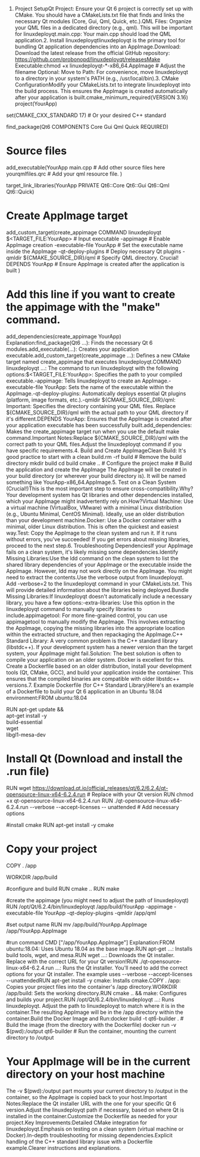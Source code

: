 1. Project SetupQt Project: Ensure your Qt 6 project is correctly set up with CMake.  You should have a CMakeLists.txt file that finds and links the necessary Qt modules (Core, Gui, Qml, Quick, etc.).QML Files: Organize your QML files in a dedicated directory (e.g., qml). This will be important for linuxdeployqt.main.cpp: Your main.cpp should load the QML application.2. Install linuxdeployqtlinuxdeployqt is the primary tool for bundling Qt application dependencies into an AppImage.Download: Download the latest release from the official GitHub repository: https://github.com/probonopd/linuxdeployqt/releasesMake Executable:chmod +x linuxdeployqt-*-x86_64.AppImage  # Adjust the filename
Optional: Move to Path: For convenience, move linuxdeployqt to a directory in your system's PATH (e.g., /usr/local/bin).3. CMake ConfigurationModify your CMakeLists.txt to integrate linuxdeployqt into the build process. This ensures the AppImage is created automatically after your application is built.cmake_minimum_required(VERSION 3.16)
project(YourApp)

set(CMAKE_CXX_STANDARD 17) # Or your desired C++ standard

find_package(Qt6 COMPONENTS Core Gui Qml Quick REQUIRED)

# Source files
add_executable(YourApp
    main.cpp
    # Add other source files here
    yourqmlfiles.qrc # Add your qml resource file.
)

target_link_libraries(YourApp PRIVATE Qt6::Core Qt6::Gui Qt6::Qml Qt6::Quick)

# Create AppImage target
add_custom_target(create_appimage
    COMMAND linuxdeployqt
            $<TARGET_FILE:YourApp> # Input executable
            -appimage # Enable AppImage creation
            -executable-file YourApp # Set the executable name inside the AppImage
            -qt-deploy-plugins # Deploy necessary Qt plugins
            -qmldir ${CMAKE_SOURCE_DIR}/qml # Specify QML directory.  Crucial!
    DEPENDS YourApp # Ensure AppImage is created after the application is built
)

# Add this line if you want to create the appimage with the "make" command.
add_dependencies(create_appimage YourApp)
Explanation:find_package(Qt6 ...):  Finds the necessary Qt 6 modules.add_executable(...):  Creates your application executable.add_custom_target(create_appimage ...):  Defines a new CMake target named create_appimage that executes linuxdeployqt.COMMAND linuxdeployqt ...:  The command to run linuxdeployqt with the following options:$<TARGET_FILE:YourApp>:  Specifies the path to your compiled executable.-appimage:  Tells linuxdeployqt to create an AppImage.-executable-file YourApp: Sets the name of the executable within the AppImage.-qt-deploy-plugins:  Automatically deploys essential Qt plugins (platform, image formats, etc.).-qmldir ${CMAKE_SOURCE_DIR}/qml:  Important: Specifies the directory containing your QML files.  Replace ${CMAKE_SOURCE_DIR}/qml with the actual path to your QML directory if it's different.DEPENDS YourApp:  Ensures that the AppImage is created after your application executable has been successfully built.add_dependencies: Makes the create_appimage target run when you use the default make command.Important Notes:Replace ${CMAKE_SOURCE_DIR}/qml with the correct path to your QML files.Adjust the linuxdeployqt command if you have specific requirements.4. Build and Create AppImageClean Build: It's good practice to start with a clean build.rm -rf build  # Remove the build directory
mkdir build
cd build
cmake ..      # Configure the project
make          # Build the application and create the AppImage
The AppImage will be created in your build directory (or wherever your build directory is).  It will be named something like YourApp-x86_64.AppImage.5. Test on a Clean System (Crucial!)This is the most important step to ensure cross-compatibility.Why? Your development system has Qt libraries and other dependencies installed, which your AppImage might inadvertently rely on.How?Virtual Machine: Use a virtual machine (VirtualBox, VMware) with a minimal Linux distribution (e.g., Ubuntu Minimal, CentOS Minimal).  Ideally, use an older distribution than your development machine.Docker: Use a Docker container with a minimal, older Linux distribution.  This is often the quickest and easiest way.Test: Copy the AppImage to the clean system and run it.  If it runs without errors, you've succeeded!  If you get errors about missing libraries, proceed to the next step.6. Troubleshooting DependenciesIf your AppImage fails on a clean system, it's likely missing some dependencies.Identify Missing Libraries:Use the ldd command on the clean system to list the shared library dependencies of your AppImage or the executable inside the AppImage.  However, ldd may not work directly on the AppImage. You might need to extract the contents.Use the verbose output from linuxdeployqt. Add -verbose=2 to the linuxdeployqt command in your CMakeLists.txt.  This will provide detailed information about the libraries being deployed.Bundle Missing Libraries:If linuxdeployqt doesn't automatically include a necessary library, you have a few options:-extra-libraries: Use this option in the linuxdeployqt command to manually specify libraries to include.appimagetool: For more fine-grained control, you can use appimagetool to manually modify the AppImage.  This involves extracting the AppImage, copying the missing libraries into the appropriate location within the extracted structure, and then repackaging the AppImage.C++ Standard Library: A very common problem is the C++ standard library (libstdc++).  If your development system has a newer version than the target system, your AppImage might fail.Solution: The best solution is often to compile your application on an older system.  Docker is excellent for this.  Create a Dockerfile based on an older distribution, install your development tools (Qt, CMake, GCC), and build your application inside the container.  This ensures that the compiled binaries are compatible with older libstdc++ versions.7. Example Dockerfile (for C++ Standard Library)Here's an example of a Dockerfile to build your Qt 6 application in an Ubuntu 18.04 environment:FROM ubuntu:18.04

RUN apt-get update && \
    apt-get install -y \
    build-essential \
    wget \
    libgl1-mesa-dev

# Install Qt (Download and install the .run file)
RUN wget https://download.qt.io/official_releases/qt/6.2/6.2.4/qt-opensource-linux-x64-6.2.4.run # Replace with your Qt version
RUN chmod +x qt-opensource-linux-x64-6.2.4.run
RUN ./qt-opensource-linux-x64-6.2.4.run --verbose --accept-licenses -- unattended # Add necessary options

#install cmake
RUN apt-get install -y cmake

# Copy your project
COPY . /app

WORKDIR /app/build

#configure and build
RUN cmake ..
RUN make

#create the appimage (you might need to adjust the path of linuxdeployqt)
RUN  /opt/Qt/6.2.4/bin/linuxdeployqt /app/build/YourApp -appimage -executable-file YourApp -qt-deploy-plugins -qmldir /app/qml

#set output name
RUN mv /app/build/YourApp.AppImage /app/YourApp.AppImage

#run command
CMD ["/app/YourApp.AppImage"]
Explanation:FROM ubuntu:18.04:  Uses Ubuntu 18.04 as the base image.RUN apt-get ...:  Installs build tools, wget, and mesa.RUN wget ...: Downloads the Qt installer.  Replace with the correct URL for your Qt version!RUN ./qt-opensource-linux-x64-6.2.4.run ...: Runs the Qt installer.  You'll need to add the correct options for your Qt installer.  The example uses --verbose --accept-licenses --unattendedRUN apt-get install -y cmake: Installs cmake.COPY . /app:  Copies your project files into the container's /app directory.WORKDIR /app/build:  Sets the working directory.RUN cmake .. && make:  Configures and builds your project.RUN /opt/Qt/6.2.4/bin/linuxdeployqt ...: Runs linuxdeployqt.  Adjust the path to linuxdeployqt to match where it is in the container.The resulting AppImage will be in the /app directory within the container.Build the Docker Image and Run:docker build -t qt6-builder . # Build the image (from the directory with the Dockerfile)
docker run -v $(pwd):/output qt6-builder # Run the container, mounting the current directory to /output
# Your AppImage will be in the current directory on your host machine
The -v $(pwd):/output part mounts your current directory to /output in the container, so the AppImage is copied back to your host.Important Notes:Replace the Qt installer URL with the one for your specific Qt 6 version.Adjust the linuxdeployqt path if necessary, based on where Qt is installed in the container.Customize the Dockerfile as needed for your project.Key Improvements:Detailed CMake integration for linuxdeployqt.Emphasis on testing on a clean system (virtual machine or Docker).In-depth troubleshooting for missing dependencies.Explicit handling of the C++ standard library issue with a Dockerfile example.Clearer instructions and explanations.